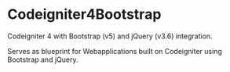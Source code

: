 # Codeigniter4Bootstrap
Codeigniter 4 with Bootstrap (v5) and jQuery (v3.6) integration.

Serves as blueprint for Webapplications built on Codeigniter using Bootstrap and jQuery.
